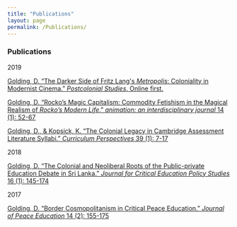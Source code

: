 ```yaml
---
title: "Publications"
layout: page
permalink: /Publications/
---
```


### Publications

2019

[Golding, D. “The Darker Side of Fritz Lang's _Metropolis_: Coloniality in Modernist Cinema.” _Postcolonial Studies_. Online first.](https://www.tandfonline.com/doi/abs/10.1080/13688790.2019.1627855?journalCode=cpcs20)

[Golding, D. “Rocko’s Magic Capitalism: Commodity Fetishism in the Magical Realism of _Rocko’s Modern Life_.” _animation: an interdisciplinary journal_ 14 (1): 52-67](https://journals.sagepub.com/doi/full/10.1177/1746847719831365)

[Golding, D., & Kopsick, K. “The Colonial Legacy in Cambridge Assessment Literature Syllabi.” _Curriculum Perspectives_ 39 (1): 7-17](https://link.springer.com/content/pdf/10.1007%2Fs41297-018-00062-0.pdf)

2018

[Golding, D. “The Colonial and Neoliberal Roots of the Public-private Education Debate in Sri Lanka.” _Journal for Critical Education Policy Studies_ 16 (1): 145-174](http://www.jceps.com/wp-content/uploads/2018/04/16-1-5.pdf)

2017

[Golding, D. “Border Cosmopolitanism in Critical Peace Education.” _Journal of Peace Education_ 14 (2): 155-175](https://www.tandfonline.com/doi/abs/10.1080/17400201.2017.1323727)
